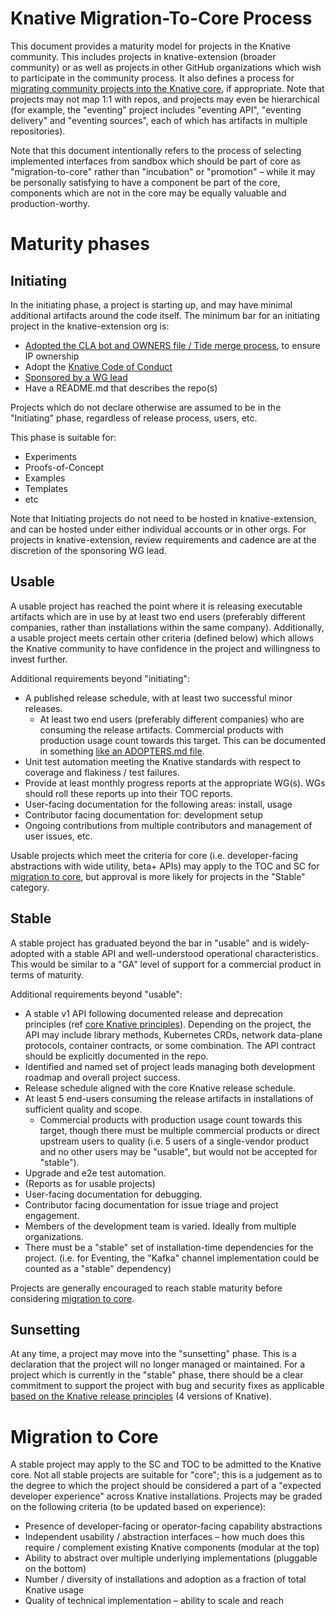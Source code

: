 # Knative Migration-To-Core Process

This document provides a maturity model for projects in the Knative community.
This includes projects in knative-extension (broader community) or as well as
projects in other GitHub organizations which wish to participate in the
community process. It also defines a process for
[migrating community projects into the Knative core](#migration-to-core), if
appropriate. Note that projects may not map 1:1 with repos, and projects may
even be hierarchical (for example, the "eventing" project includes "eventing
API", "eventing delivery" and "eventing sources", each of which has artifacts in
multiple repositories).

Note that this document intentionally refers to the process of selecting
implemented interfaces from sandbox which should be part of core as
"migration-to-core" rather than "incubation" or "promotion" – while it may be
personally satisfying to have a component be part of the core, components which
are not in the core may be equally valuable and production-worthy.

# Maturity phases

## Initiating

In the initiating phase, a project is starting up, and may have minimal
additional artifacts around the code itself. The minimum bar for an initiating
project in the knative-extension org is:

- [Adopted the CLA bot and OWNERS file / Tide merge process](https://github.com/knative/community/blob/master/mechanics/CREATING-A-SANDBOX-REPO.md#technical-requirements),
  to ensure IP ownership
- Adopt the
  [Knative Code of Conduct](https://github.com/knative/community/blob/master/CODE-OF-CONDUCT.md)
- [Sponsored by a WG lead](https://github.com/knative/community/blob/master/mechanics/CREATING-A-SANDBOX-REPO.md#criteria)
- Have a README.md that describes the repo(s)

Projects which do not declare otherwise are assumed to be in the "Initiating"
phase, regardless of release process, users, etc.

This phase is suitable for:

- Experiments
- Proofs-of-Concept
- Examples
- Templates
- etc

Note that Initiating projects do not need to be hosted in knative-extension, and
can be hosted under either individual accounts or in other orgs. For projects in
knative-extension, review requirements and cadence are at the discretion of the
sponsoring WG lead.

## Usable

A usable project has reached the point where it is releasing executable
artifacts which are in use by at least two end users (preferably different
companies, rather than installations within the same company). Additionally, a
usable project meets certain other criteria (defined below) which allows the
Knative community to have confidence in the project and willingness to invest
further.

Additional requirements beyond "initiating":

- A published release schedule, with at least two successful minor releases.
  - At least two end users (preferably different companies) who are consuming
    the release artifacts. Commercial products with production usage count
    towards this target. This can be documented in something
    [like an ADOPTERS.md file](https://www.google.com/url?q=https://github.com/cncf/toc/blob/master/process/graduation_criteria.adoc&sa=D&ust=1597952611892000&usg=AFQjCNFymwghRnNGVqbD0O_01TsfEeto5w).
- Unit test automation meeting the Knative standards with respect to coverage
  and flakiness / test failures.
- Provide at least monthly progress reports at the appropriate WG(s). WGs should
  roll these reports up into their TOC reports.
- User-facing documentation for the following areas: install, usage
- Contributor facing documentation for: development setup
- Ongoing contributions from multiple contributors and management of user
  issues, etc.

Usable projects which meet the criteria for core (i.e. developer-facing
abstractions with wide utility, beta+ APIs) may apply to the TOC and SC for
[migration to core](#migration-to-core), but approval is more likely for
projects in the "Stable" category.

## Stable

A stable project has graduated beyond the bar in "usable" and is widely-adopted
with a stable API and well-understood operational characteristics. This would be
similar to a "GA" level of support for a commercial product in terms of
maturity.

Additional requirements beyond "usable":

- A stable v1 API following documented release and deprecation principles (ref
  [core Knative principles](https://github.com/knative/community/blob/master/mechanics/RELEASE-VERSIONING-PRINCIPLES.md)).
  Depending on the project, the API may include library methods, Kubernetes
  CRDs, network data-plane protocols, container contracts, or some combination.
  The API contract should be explicitly documented in the repo.
- Identified and named set of project leads managing both development roadmap
  and overall project success.
- Release schedule aligned with the core Knative release schedule.
- At least 5 end-users consuming the release artifacts in installations of
  sufficient quality and scope.
  - Commercial products with production usage count towards this target, though
    there must be multiple commercial products or direct upstream users to
    quality (i.e. 5 users of a single-vendor product and no other users may be
    "usable", but would not be accepted for "stable").
- Upgrade and e2e test automation.
- (Reports as for usable projects)
- User-facing documentation for debugging.
- Contributor facing documentation for issue triage and project engagement.
- Members of the development team is varied. Ideally from multiple
  organizations.
- There must be a "stable" set of installation-time dependencies for the
  project. (i.e. for Eventing, the "Kafka" channel implementation could be
  counted as a "stable" dependency)

Projects are generally encouraged to reach stable maturity before considering
[migration to core](#migration-to-core).

## Sunsetting

At any time, a project may move into the "sunsetting" phase. This is a
declaration that the project will no longer managed or maintained. For a project
which is currently in the "stable" phase, there should be a clear commitment to
support the project with bug and security fixes as applicable
[based on the Knative release principles](https://github.com/knative/community/blob/master/mechanics/RELEASE-VERSIONING-PRINCIPLES.md)
(4 versions of Knative).

# Migration to Core

A stable project may apply to the SC and TOC to be admitted to the Knative core.
Not all stable projects are suitable for "core"; this is a judgement as to the
degree to which the project should be considered a part of a "expected developer
experience" across Knative installations. Projects may be graded on the
following criteria (to be updated based on experience):

- Presence of developer-facing or operator-facing capability abstractions
- Independent usability / abstraction interfaces – how much does this require /
  complement existing Knative components (modular at the top)
- Ability to abstract over multiple underlying implementations (pluggable on the
  bottom)
- Number / diversity of installations and adoption as a fraction of total
  Knative usage
- Quality of technical implementation – ability to scale and reach
